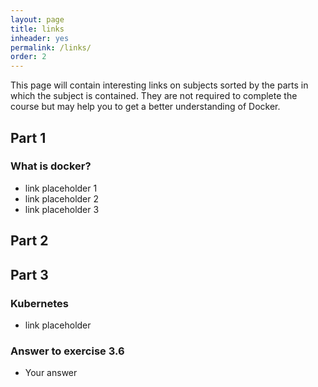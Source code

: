 ```yaml
---
layout: page
title: links
inheader: yes
permalink: /links/
order: 2
---
```


This page will contain interesting links on subjects sorted by the parts in which the subject is contained. They are not required to complete the course but may help you to get a better understanding of Docker.

## Part 1 ##

### What is docker? ###

- link placeholder 1
- link placeholder 2
- link placeholder 3

## Part 2 ##



## Part 3 ##

### Kubernetes ###

- link placeholder

### Answer to exercise 3.6 ###

- Your answer